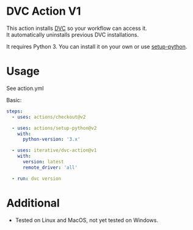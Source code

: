 # DVC Action V1

This action installs [DVC](https://dvc.org/) so your workflow can access it.  
It automatically uninstalls previous DVC installations.

It requires Python 3. You can install it on your own or use
[setup-python](https://github.com/actions/setup-python).

# Usage

See action.yml

Basic:

```yaml
steps:
  - uses: actions/checkout@v2

  - uses: actions/setup-python@v2
    with:
      python-version: '3.x'

  - uses: iterative/dvc-action@v1
    with:
      version: latest
      remote_driver: 'all'

  - run: dvc version
```

# Additional

- Tested on Linux and MacOS, not yet tested on Windows.
